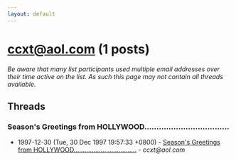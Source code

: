```yaml
---
layout: default
---
```


# ccxt@aol.com (1 posts)

_Be aware that many list participants used multiple email addresses over their time active on the list. As such this page may not contain all threads available._

## Threads

### Season's Greetings from HOLLYWOOD...................................
+ 1997-12-30 (Tue, 30 Dec 1997 19:57:33 +0800) - [Season's Greetings from HOLLYWOOD...................................](/archive/1997/12/2e8cf3541c7c881a23be31d57f6fa9cb1461b975007232fb99a6a9dd593f3381) - _ccxt@aol.com_

